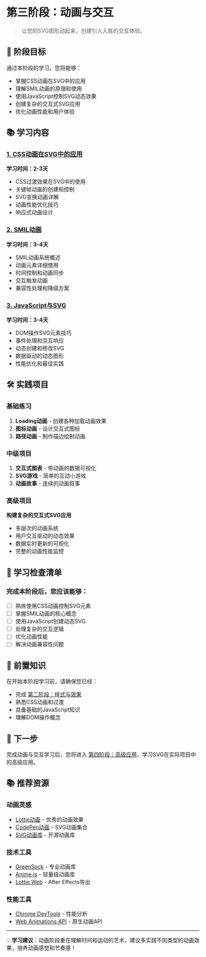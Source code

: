 # 第三阶段：动画与交互

> 让您的SVG图形动起来，创建引人入胜的交互体验。

## 🎯 阶段目标

通过本阶段的学习，您将能够：
- 掌握CSS动画在SVG中的应用
- 理解SMIL动画的原理和使用
- 使用JavaScript控制SVG动态效果
- 创建复杂的交互式SVG应用
- 优化动画性能和用户体验

## 📚 学习内容

### [1. CSS动画在SVG中的应用](01-css-animations.md)
**学习时间：2-3天**
- CSS过渡效果在SVG中的使用
- 关键帧动画的创建和控制
- SVG变换动画详解
- 动画性能优化技巧
- 响应式动画设计

### [2. SMIL动画](02-smil-animations.md)
**学习时间：3-4天**
- SMIL动画系统概述
- 动画元素详细使用
- 时间控制和动画同步
- 交互触发动画
- 兼容性处理和降级方案

### [3. JavaScript与SVG](03-javascript-svg.md)
**学习时间：3-4天**
- DOM操作SVG元素技巧
- 事件处理和交互响应
- 动态创建和修改SVG
- 数据驱动的动态图形
- 性能优化和最佳实践

## 🛠️ 实践项目

### 基础练习
1. **Loading动画** - 创建各种加载动画效果
2. **图标动画** - 设计交互式图标
3. **路径动画** - 制作描边绘制动画

### 中级项目
1. **交互式图表** - 带动画的数据可视化
2. **SVG游戏** - 简单的互动小游戏
3. **动画故事** - 连续的动画叙事

### 高级项目
**构建复杂的交互式SVG应用**
- 多层次的动画系统
- 用户交互驱动的动态效果
- 数据实时更新的可视化
- 完整的动画性能监控

## 📝 学习检查清单

### 完成本阶段后，您应该能够：
- [ ] 熟练使用CSS动画控制SVG元素
- [ ] 掌握SMIL动画的核心概念
- [ ] 使用JavaScript创建动态SVG
- [ ] 处理复杂的交互逻辑
- [ ] 优化动画性能
- [ ] 解决动画兼容性问题

## 🎯 前置知识

在开始本阶段学习前，请确保您已经：
- 完成 [第二阶段：样式与效果](../02-styling/README.md)
- 熟悉CSS动画和过渡
- 具备基础的JavaScript知识
- 理解DOM操作概念

## 🎯 下一步

完成动画与交互学习后，您将进入 [第四阶段：高级应用](../04-advanced/README.md)，学习SVG在实际项目中的高级应用。

## 📚 推荐资源

### 动画灵感
- [Lottie动画](https://lottiefiles.com/) - 优秀的动画效果
- [CodePen动画](https://codepen.io/collection/nMgKxJ/) - SVG动画集合
- [SVG动画库](https://github.com/maxwellito/vivus) - 开源动画库

### 技术工具
- [GreenSock](https://greensock.com/svg-tips/) - 专业动画库
- [Anime.js](https://animejs.com/) - 轻量级动画库
- [Lottie Web](https://github.com/airbnb/lottie-web) - After Effects导出

### 性能工具
- [Chrome DevTools](https://developer.chrome.com/docs/devtools/) - 性能分析
- [Web Animations API](https://developer.mozilla.org/zh-CN/docs/Web/API/Web_Animations_API) - 原生动画API

---

💡 **学习建议**：动画阶段重在理解时间和运动的艺术，建议多实践不同类型的动画效果，培养动画感觉和节奏感！ 